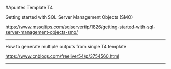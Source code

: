 #Apuntes Template T4

Getting started with SQL Server Management Objects (SMO)

https://www.mssqltips.com/sqlservertip/1826/getting-started-with-sql-server-management-objects-smo/

___

How to generate multiple outputs from single T4 template 

https://www.cnblogs.com/freeliver54/p/3754560.html

_____

